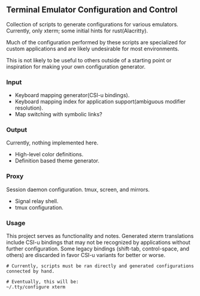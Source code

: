 ## Terminal Emulator Configuration and Control

Collection of scripts to generate configurations for various emulators.
Currently, only xterm; some initial hints for rust(Alacritty).

Much of the configuration performed by these scripts are specialized for custom
applications and are likely undesirable for most environments.

This is not likely to be useful to others outside of a starting point or inspiration
for making your own configuration generator.

### Input

- Keyboard mapping generator(CSI-u bindings).
- Keyboard mapping index for application support(ambiguous modifier resolution).
- Map switching with symbolic links?

### Output

Currently, nothing implemented here.

- High-level color definitions.
- Definition based theme generator.

### Proxy

Session daemon configuration. tmux, screen, and mirrors.

- Signal relay shell.
- tmux configuration.

### Usage

This project serves as functionality and notes. Generated xterm translations include
CSI-u bindings that may not be recognized by applications without further configuration.
Some legacy bindings (shift-tab, control-space, and others) are discarded in favor CSI-u
variants for better or worse.

```shell
# Currently, scripts must be ran directly and generated configurations connected by hand.

# Eventually, this will be:
~/.tty/configure xterm
```
